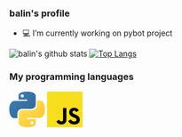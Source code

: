 ### balin's profile


- 💻 I’m currently working on pybot project

![balin's github stats](https://github-readme-stats.vercel.app/api?username=balindev&show_icons=true&theme=dark)
[![Top Langs](https://github-readme-stats.vercel.app/api/top-langs/?username=balindev&theme=dark)](https://github.com/anuraghazra/github-readme-stats)






### My programming languages









![python](https://raw.githubusercontent.com/balindev/balindev/main/1200px-Python-logo-notext.svg.png)
![javascript](https://raw.githubusercontent.com/balindev/balindev/main/1200px-Unofficial_JavaScript_logo_2.svg.png)
